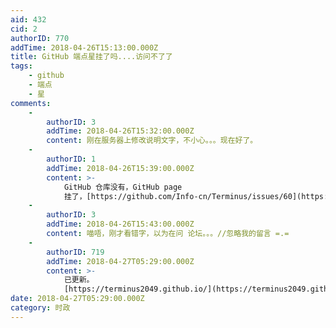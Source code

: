 ```yaml
---
aid: 432
cid: 2
authorID: 770
addTime: 2018-04-26T15:13:00.000Z
title: GitHub 端点星挂了吗....访问不了了
tags:
    - github
    - 端点
    - 星
comments:
    -
        authorID: 3
        addTime: 2018-04-26T15:32:00.000Z
        content: 刚在服务器上修改说明文字，不小心。。。现在好了。
    -
        authorID: 1
        addTime: 2018-04-26T15:39:00.000Z
        content: >-
            GitHub 仓库没有，GitHub page
            挂了，[https://github.com/Info-cn/Terminus/issues/60](https://github.com/Info-cn/Terminus/issues/60)
    -
        authorID: 3
        addTime: 2018-04-26T15:43:00.000Z
        content: 喵唔，刚才看错字，以为在问 论坛。。。//忽略我的留言 =.=
    -
        authorID: 719
        addTime: 2018-04-27T05:29:00.000Z
        content: >-
            已更新。
            [https://terminus2049.github.io/](https://terminus2049.github.io/)
date: 2018-04-27T05:29:00.000Z
category: 时政
---
```



